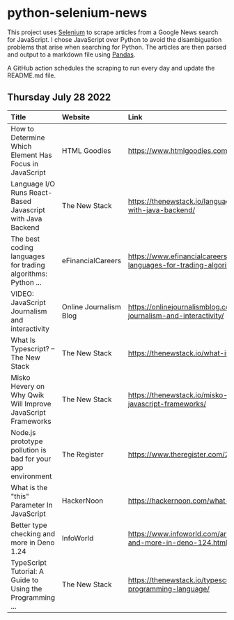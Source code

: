 # python-selenium-news

This project uses [Selenium](https://www.seleniumhq.org/) to scrape articles from a Google News search for JavaScript.
I chose JavaScript over Python to avoid the disambiguation problems that arise when searching for Python.
The articles are then parsed and output to a markdown file using [Pandas](https://pandas.pydata.org/).

A GitHub action schedules the scraping to run every day and update the README.md file.

## Thursday July 28 2022


| Title                                                        | Website                | Link                                                                                       |
|:-------------------------------------------------------------|:-----------------------|:-------------------------------------------------------------------------------------------|
| How to Determine Which Element Has Focus in JavaScript       | HTML Goodies           | https://www.htmlgoodies.com/javascript/javascript-element-focus/                           |
| Language I/O Runs React-Based Javascript with Java Backend   | The New Stack          | https://thenewstack.io/language-i-o-runs-react-based-javascript-with-java-backend/         |
| The best coding languages for trading algorithms: Python ... | eFinancialCareers      | https://www.efinancialcareers.com/news/2022/07/coding-languages-for-trading-algorithms     |
| VIDEO: JavaScript Journalism and interactivity               | Online Journalism Blog | https://onlinejournalismblog.com/2022/07/26/video-javascript-journalism-and-interactivity/ |
| What Is Typescript? – The New Stack                          | The New Stack          | https://thenewstack.io/what-is-typescript/                                                 |
| Misko Hevery on Why Qwik Will Improve JavaScript Frameworks  | The New Stack          | https://thenewstack.io/misko-hevery-on-why-qwik-will-improve-javascript-frameworks/        |
| Node.js prototype pollution is bad for your app environment  | The Register           | https://www.theregister.com/2022/07/25/nodejs_prototype_pollution/                         |
| What is the "this" Parameter In JavaScript                   | HackerNoon             | https://hackernoon.com/what-is-the-this-parameter-in-javascript                            |
| Better type checking and more in Deno 1.24                   | InfoWorld              | https://www.infoworld.com/article/3668198/better-type-checking-and-more-in-deno-124.html   |
| TypeScript Tutorial: A Guide to Using the Programming ...    | The New Stack          | https://thenewstack.io/typescript-tutorial-a-guide-to-using-the-programming-language/      |